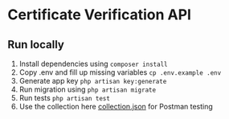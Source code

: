 # Certificate Verification API

## Run locally
1. Install dependencies using `composer install`
2. Copy .env and fill up missing variables `cp .env.example .env`
2. Generate app key `php artisan key:generate`
3. Run migration using `php artisan migrate`
4. Run tests `php artisan test`
5. Use the collection here [collection.json](https://github.com/user-attachments/files/16866271/collection.json) for Postman testing
